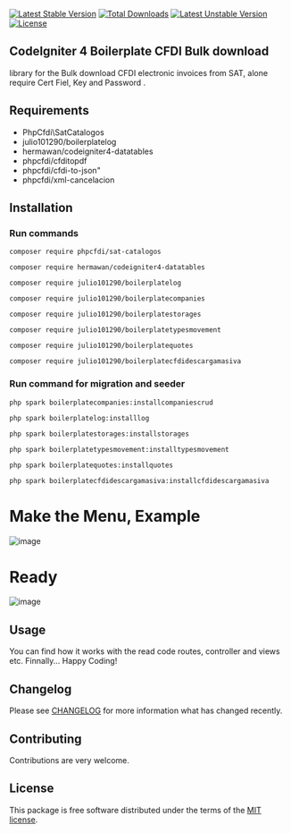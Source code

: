 [![Latest Stable Version](https://poser.okvpn.org/julio101290/boilerplatecfdidescargamasiva/v/stable)](https://packagist.org/packages/julio101290/boilerplatecfdidescargamasiva) [![Total Downloads](https://poser.okvpn.org/julio101290/boilerplatecfdidescargamasiva/downloads)](https://packagist.org/packages/julio101290/boilerplatecfdidescargamasiva) [![Latest Unstable Version](https://poser.okvpn.org/julio101290/boilerplatecfdidescargamasiva/v/unstable)](https://packagist.org/packages/julio101290/boilerplatecfdidescargamasiva) [![License](https://poser.okvpn.org/julio101290/boilerplatecfdidescargamasiva/license)](https://packagist.org/packages/julio101290/boilerplatecfdidescargamasiva)

## CodeIgniter 4 Boilerplate CFDI Bulk download
library for the Bulk download CFDI electronic invoices from SAT, alone require Cert Fiel, Key and Password .

## Requirements
* PhpCfdi\SatCatalogos
* julio101290/boilerplatelog
* hermawan/codeigniter4-datatables
* phpcfdi/cfditopdf
* phpcfdi/cfdi-to-json"
* phpcfdi/xml-cancelacion

## Installation

### Run commands
	
 	composer require phpcfdi/sat-catalogos

   	composer require hermawan/codeigniter4-datatables

    composer require julio101290/boilerplatelog

	composer require julio101290/boilerplatecompanies

  	composer require julio101290/boilerplatestorages

	composer require julio101290/boilerplatetypesmovement

	composer require julio101290/boilerplatequotes

 	composer require julio101290/boilerplatecfdidescargamasiva


### Run command for migration and seeder

	php spark boilerplatecompanies:installcompaniescrud

 	php spark boilerplatelog:installlog

  	php spark boilerplatestorages:installstorages

	php spark boilerplatetypesmovement:installtypesmovement

	php spark boilerplatequotes:installquotes

 	php spark boilerplatecfdidescargamasiva:installcfdidescargamasiva
	

# Make the Menu, Example

![image](https://github.com/user-attachments/assets/106f7134-3b94-4d2d-a8b3-065340666b19)


# Ready

![image](https://github.com/user-attachments/assets/cc2a3cf8-3b38-4ae5-86ea-06f4956a0113)



Usage
-----
You can find how it works with the read code routes, controller and views etc. Finnally... Happy Coding!

Changelog
--------
Please see [CHANGELOG](CHANGELOG.md) for more information what has changed recently.

Contributing
------------
Contributions are very welcome.

License
-------

This package is free software distributed under the terms of the [MIT license](LICENSE.md).
